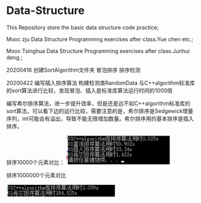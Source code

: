 # Data-Structure
This Repository store the basic data structure code practice;

Mooc zju Data Structure Programming exercises after class.Yue chen etc.;

Mooc Tsinghua Data Structure Programming exercises after class.Junhui deng.;

20200416 创建SortAlgorithm文件夹 冒泡排序 排序检测 

20200422 编写插入排序算法 构建检测类RandomData 与C++algorithm标准库的sort算法进行比较，发现冒泡、插入是标准库算法运行时间的1000倍

编写希尔排序算法，进一步提升效率，但是还是远不如C++algorithm标准库的sort算法，可以看下边的运行比较，需要注意的是，希尔排序是Sedgewick增量序列，int可能会有溢出，导致不能无限增加数量。希尔排序用的基本排序是插入排序。

排序10000个元素对比：
![image](https://github.com/Robotics-Zhikai/Data-Structure-/blob/master/image/%E5%86%92%E6%B3%A1%E6%8F%92%E5%85%A5%E5%B8%8C%E5%B0%94C%2B%2B%E5%AF%B9%E6%AF%94.png)

排序1000000个元素对比

![image](https://github.com/Robotics-Zhikai/Data-Structure-/blob/master/image/C%2B%2B%E5%B8%8C%E5%B0%94.png)